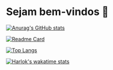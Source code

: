 # Sejam bem-vindos 👋

[![Anurag's GitHub stats](https://github-readme-stats.vercel.app/api?username=CarlosPegoraro&show_icons=true&theme=tokyonight&hide=contribs,inssues$locale=br)](https://github.com/anuraghazra/github-readme-stats)

[![Readme Card](https://github-readme-stats.vercel.app/api/pin/?username=CarlosPegoraro&repo=100Days100Codes)](https://github.com/CarlosPegoraro/100Days100Codes)

[![Top Langs](https://github-readme-stats.vercel.app/api/top-langs/?username=CarlosPegoraro)](https://github.com/anuraghazra/github-readme-stats)

[![Harlok's wakatime stats](https://github-readme-stats.vercel.app/api/wakatime?username=CarlosPegoraro)](https://github.com/anuraghazra/github-readme-stats)
